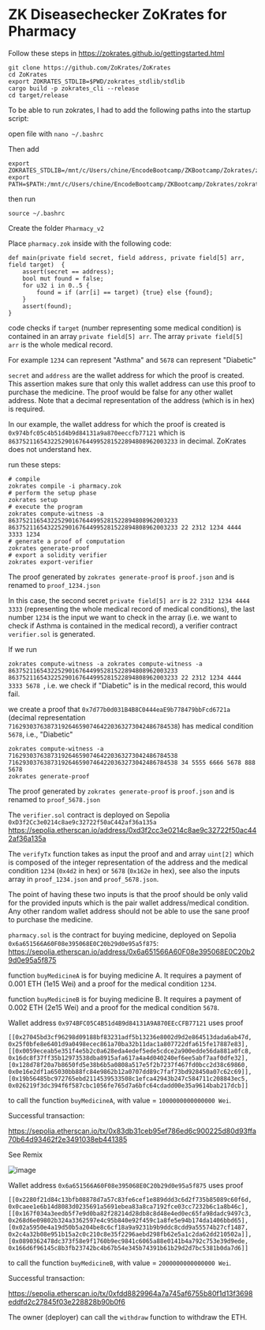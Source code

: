 # ZK Diseasechecker ZoKrates for Pharmacy

Follow these steps in https://zokrates.github.io/gettingstarted.html

```
git clone https://github.com/ZoKrates/ZoKrates
cd ZoKrates
export ZOKRATES_STDLIB=$PWD/zokrates_stdlib/stdlib
cargo build -p zokrates_cli --release
cd target/release
```

To be able to run zokrates, I had to add the following paths into the startup script:

open file with `nano ~/.bashrc`

Then add 

```
export ZOKRATES_STDLIB=/mnt/c/Users/chine/EncodeBootcamp/ZKBootcamp/Zokrates/zokrates/zokrates_stdlib/stdlib
export PATH=$PATH:/mnt/c/Users/chine/EncodeBootcamp/ZKBootcamp/Zokrates/zokrates/target/release
```

then run 

`source ~/.bashrc`

Create the folder `Pharmacy_v2`

Place `pharmacy.zok` inside with the following code:

```
def main(private field secret, field address, private field[5] arr, field target)  {
    assert(secret == address);
    bool mut found = false;
    for u32 i in 0..5 {
        found = if (arr[i] == target) {true} else {found};
    }
    assert(found);
}

```

code checks if `target` (number representing some medical condition) is contained in an array `private field[5] arr`. The array `private field[5] arr` is the whole medical record.

For example `1234` can represent "Asthma" and `5678` can represent "Diabetic"

`secret` and `address` are the wallet address for which the proof is created. This assertion makes sure that only this wallet address can use this proof to purchase the medicine. The proof would be false for any other wallet address. Note that a decimal representation of the address (which is in hex) is required.

In our example, the wallet address for which the proof is created is `0x974bfc05c4b51d4b9d84131a9a870eeccfb77121` which is `863752116543225290167644995281522894808962003233` in decimal. ZoKrates does not understand hex.

run these steps:

```
# compile
zokrates compile -i pharmacy.zok
# perform the setup phase
zokrates setup
# execute the program
zokrates compute-witness -a 863752116543225290167644995281522894808962003233 863752116543225290167644995281522894808962003233 22 2312 1234 4444 3333 1234
# generate a proof of computation
zokrates generate-proof
# export a solidity verifier
zokrates export-verifier
```

The proof generated by `zokrates generate-proof` is `proof.json` and is renamed to `proof_1234.json`

In this case, the second secret `private field[5] arr` is `22 2312 1234 4444 3333` (representing the whole medical record of medical conditions), the last number `1234` is the input we want to check in the array (i.e. we want to check if Asthma is contained in the medical record), a verifier contract `verifier.sol` is generated.

If we run

`zokrates compute-witness -a zokrates compute-witness -a 863752116543225290167644995281522894808962003233 863752116543225290167644995281522894808962003233 22 2312 1234 4444 3333 5678
`, i.e. we check if "Diabetic" is in the medical record, this would fail.

we create a proof that `0x7d77b0d031B4B8C0444eaE9b778479bbFcd6721a` (decimal representation `716293037638731926465907464220363273042486784538`) has medical condition `5678`, i.e., "Diabetic"

```
zokrates compute-witness -a 716293037638731926465907464220363273042486784538 716293037638731926465907464220363273042486784538 34 5555 6666 5678 888 5678
zokrates generate-proof
```

The proof generated by `zokrates generate-proof` is `proof.json` and is renamed to `proof_5678.json`

The `verifier.sol` contract is deployed on Sepolia `0xD3f2Cc3e0214c8ae9c32722f50aC442af36a135a` https://sepolia.etherscan.io/address/0xd3f2cc3e0214c8ae9c32722f50ac442af36a135a

The `verifyTx` function takes as input the proof and and array `uint[2]` which is composed of the integer representation of the address and the medical condition `1234` (`0x4d2` in hex) or `5678` (`0x162e` in hex), see also the inputs array in `proof_1234.json` and `proof_5678.json`.

The point of having these two inputs is that the proof should be only valid for the provided inputs which is the pair wallet address/medical condition. Any other random wallet address should not be able to use the sane proof to purchase the medicine.

`pharmacy.sol` is the contract for buying medicine, deployed on Sepolia `0x6a651566A60F08e395068E0C20b29d0e95a5f875`:  https://sepolia.etherscan.io/address/0x6a651566A60F08e395068E0C20b29d0e95a5f875

function `buyMedicineA` is for buying medicine A. It requires a payment of 0.001 ETH (1e15 Wei) and a proof for the medical condition `1234`.

function `buyMedicineB` is for buying medicine B. It requires a payment of 0.002 ETH (2e15 Wei) and a proof for the medical condition `5678`.

Wallet address `0x974BFC05C4B51d4B9d84131A9A870EEcCFB77121` uses proof 

```
[[0x27045bd3cf96298d09188bf83231adf5b13236e8002d9d2e864513dada6ab47d, 0x25f0bfe8e6401d9a0498ecec861a70ba32b11dac1a807722dfa615fe17887e83],             [[0x0059eceab5e351f4e5b2c0a628eda4edef5ede5cdce2a900edde56da881a0fc8, 0x16dc8f37ff35b12973538dba8915afa617a4a4d040240ef6ee5abf7aaf0dfe32],
[0x128d78f20a7b8650fd5e38b6b5a0808a517e5f2b7237f467fd0bcc2d38c69860, 0x0e16e2df1a65030bb88fc84e9862b12a0707dd89c7faf73bd928450a07c62c69]],
[0x19b56485bc972765ebd2114539533508c1efca42943b247c584711c208843ec5, 0x026219f3dc394f6f587cbc1056fe765d7a6bfc64cdadd00e35a9614bab217dcb]]
```

to call the function `buyMedicineA`, with value = `1000000000000000 Wei`.

Successful transaction:

https://sepolia.etherscan.io/tx/0x83db31ceb95ef786ed6c900225d80d93ffa70b64d93462f2e3491038eb441385

See Remix

![image](https://github.com/BigBangInfinity/Encode_ZKBootcamp_Homework/assets/37957341/de198442-dc13-4d14-bda8-1816875c18f9)



Wallet address `0x6a651566A60F08e395068E0C20b29d0e95a5f875` uses proof 

```
[[0x2280f21d84c13bfb08878d7a57c83fe6cef1e889ddd3c6d2f735b85089c60f6d, 0x0caee1e6b14d8083d0235691a5691ebea83a8ca7192fce03cc7232b6c1a8b46c],             [[0x167f034a3eedb5f7e9d0ba82f28214d28db8c8d48e4ed0ec65fa98dadc9497c3, 0x268d6e09802b324a3362597e4c95b840e92f459c1a8fe5e94b174da1406bbd65],
[0x02a5950e4a19d50b5a204be8c6cf18a9a9231b9b9ddc8cdd9a55574b27cf1487, 0x2c4a32b08e951b15a2c0c210c8e35f2296aebd298fb62e5a1c2da62dd210502a]],
[0x0890362478dc373f58e9f1760b9ec9841c6065a88e0141b4a792c753e39d9ede, 0x166d6f96145c8b3fb23742bc4b67b54e345b74391b61b29d2d7bc5381b0da7d6]]
```

to call the function `buyMedicineB`, with value = `2000000000000000 Wei`.

Successful transaction:

https://sepolia.etherscan.io/tx/0xfdd8829964a7a745af6755b80f1d13f3698eddfd2c27845f03e228828b90b0f6

The owner (deployer) can call the `withdraw` function to withdraw the ETH.

